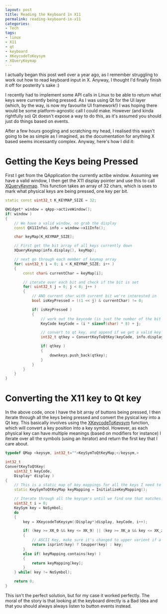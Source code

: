 ```yaml
---
layout: post
title: Reading the Keyboard in X11
permalink: reading-keyboard-in-x11
categories:
- Tech
tags:
- linux
- X11
- qt
- keyboard
- XKeycodeToKeysym
- XQueryKeymap
---
```

I actually began this post well over a year ago, as I remember struggling to work out how to read keyboard input in X. Anyway, I thought I'd finally finish it off for posterity's sake :)

I recently had to implement some API calls in Linux to be able to return what keys were currently being pressed. As I was using Qt for the UI layer (which, by the way, is now my favourite UI framework!) I was hoping there would be some platform-agnostic call I could make. However (and kinda rightfully so) Qt doesn't expose a way to do this, as it's assumed you should just do things based on events.

After a few hours googling and scratching my head, I realised this wasn't going to be as simple as I imagined, as the documentation for anything X based seems incessantly complex. Anyway, here's how I did it:

# Getting the Keys being Pressed

First I get from the QApplication the currently actibe window. Assuming we have a valid window, I then get the X11 display pointer and use this to call [XQueryKeymap](http://www.unix.com/man-page/All/3/XQueryKeymap/ "XQueryKeymap"). This function takes an array of 32 chars, which is uses to mark what physical keys are being pressed, one key per bit.

```cpp
static const uint32_t K_KEYMAP_SIZE = 32;

QWidget* window = qApp->activeWindow();
if( window )
{
    // We have a valid window, so grab the display
    const QX11Info& info = window->x11Info();

    char keyMap[K_KEYMAP_SIZE];

    // First get the bit array of all keys currently down
    XQueryKeymap(info.display(), keyMap);

    // next go through each member of keymap array
    for( uint32_t i = 0; i < K_KEYMAP_SIZE; i++ )
    {
        const char& currentChar = keyMap[i];

        // iterate over each bit and check if the bit is set
        for( uint32_t j = 0; j < 8; j++ )
        {
            // AND current char with current bit we're interested in
            bool isKeyPressed = ((1 << j) & currentChar) != 0;

            if( isKeyPressed )
            {
                // work out the keycode (is just the number of the bit that's set)
                KeyCode keyCode = (i * sizeof(char) * 8) + j;

                // convert to qt key, and append if we get a valid key
                int32_t qtkey = ConvertKeyToQtKey(keyCode, info.display());

                if( qtkey )
                {
                    downkeys.push_back(qtkey);
                }
            }
        }
    }
}
```

# Converting the X11 key to Qt key

In the above code, once I have the bit array of buttons being pressed, I then iterate through all the keys being pressed and convert the pysical key into a Qt key. This basically involves using the [XKeycodeToKeysym](http://www.unix.com/man-page/all/3x/XKeycodeToKeysym "XKeycodeToKeysym") function, which will convert a key position into a key symbol. However, as each physical key can have multiple meanings (based on modifiers for instance) I iterate over all the symbols (using an iterator) and return the first key that I care about.

```cpp
typedef QMap <keysym, int32_t="">KeySymToQtKeyMap;</keysym,>

int32_t
ConvertKeyToQtKey(
    uint32_t keyCode,
    Display* display )
{
    // This is a static map of key mappings for all the keys I need to know about, which I initialize once
    static KeySymToQtKeyMap keyMapping = InitializeKeyMapping();

    // Iterate through all the keysym's until we find one that matches.
    uint32_t i = 0;
    KeySym key = NoSymbol;
    do
    {
        key = XKeycodeToKeysym((Display*)display, keyCode, i++);

        if( (key >= XK_0 && key <= XK_9) || (key >= XK_a && key <= XK_z) || (key == XK_space) )
        {
            // ASCII Key, make sure it's changed to upper varient if a char
            return isprint(key) ? toupper(key) : key;
        }
        else if( keyMapping.contains(key) )
        {
            return keyMapping[key];
        }
    } while( key != NoSymbol);

    return 0;
}
```

This isn't the perfect solution, but for my case it worked perfectly. The moral of the story is that looking at the keyboard directly is a Bad Idea and that you should always always listen to button events instead.
